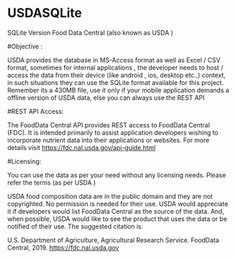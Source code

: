 # USDASQLite
SQLite Version Food Data Central (also known as USDA ) 

#Objective :

USDA provides the database in MS-Access format as well as Excel / CSV format, sometimes for internal applications , the developer needs to host / access the data from their device (like android , ios, desktop etc.,) context, in such situations they can use the SQLite format available for this project. Remember its a 430MB file, use it only if your mobile application demands a offline version of USDA data, else you can always use the REST API 

#REST API Access:

The FoodData Central API provides REST access to FoodData Central (FDC). It is intended primarily to assist application developers wishing to incorporate nutrient data into their applications or websites. For more details visit https://fdc.nal.usda.gov/api-guide.html

#Licensing:

You can use the data as per your need without any licensing needs. Please refer the terms (as per USDA )

USDA food composition data are in the public domain and they are not copyrighted. No permission is needed for their use. USDA would appreciate it if developers would list FoodData Central as the source of the data. And, when possible, USDA would like to see the product that uses the data or be notified of their use. The suggested citation is:

U.S. Department of Agriculture, Agricultural Research Service. FoodData Central, 2019. https://fdc.nal.usda.gov

